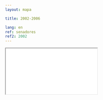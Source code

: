 ```yaml
---
layout: mapa

title: 2002-2006

lang: en
ref: senadores
ref2: 2002
---
```


<div>
<iframe class="mapa-iframe" src="../../repo_mapas/output/legislaturas/1989-presente/2002-2006_Senadores.html"></iframe>
</div>
